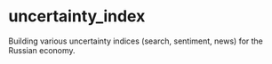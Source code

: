 # uncertainty_index
Building various uncertainty indices (search, sentiment, news) for the Russian economy.
